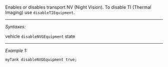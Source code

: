 Enables or disables transport NV (Night Vision). To disable TI (Thermal Imaging) use `disableTIEquipment`.


---
*Syntaxes:*

vehicle `disableNVGEquipment` state

---
*Example 1:*

```sqf
myTank disableNVGEquipment true;
```